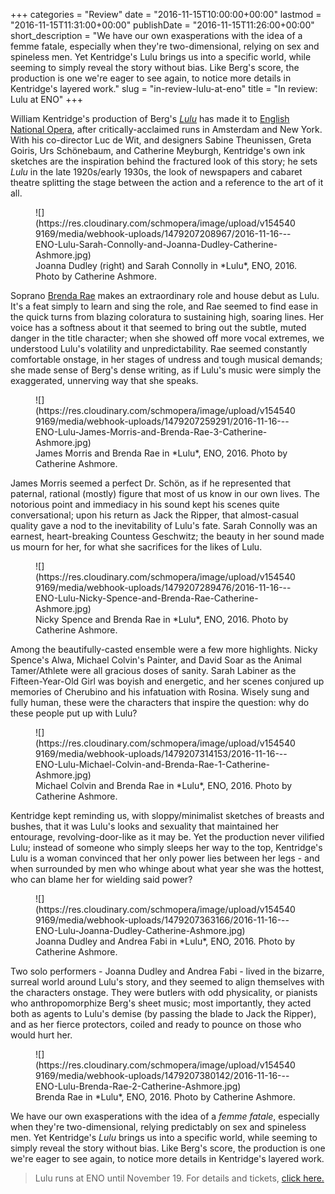 +++
categories = "Review"
date = "2016-11-15T10:00:00+00:00"
lastmod = "2016-11-15T11:31:00+00:00"
publishDate = "2016-11-15T11:26:00+00:00"
short_description = "We have our own exasperations with the idea of a femme fatale, especially when they&#039;re two-dimensional, relying on sex and spineless men. Yet Kentridge&#039;s Lulu brings us into a specific world, while seeming to simply reveal the story without bias. Like Berg&#039;s score, the production is one we&#039;re eager to see again, to notice more details in Kentridge&#039;s layered work."
slug = "in-review-lulu-at-eno"
title = "In review: Lulu at ENO"
+++

William Kentridge's production of Berg's [*Lulu*](https://www.eno.org/whats-on/lulu/) has made it to [English National Opera](/scene/companies/english-national-opera/), after critically-acclaimed runs in Amsterdam and New York. With his co-director Luc de Wit, and designers Sabine Theunissen, Greta Goiris, Urs Schönebaum, and Catherine Meyburgh, Kentridge's own ink sketches are the inspiration behind the fractured look of this story; he sets *Lulu* in the late 1920s/early 1930s, the look of newspapers and cabaret theatre splitting the stage between the action and a reference to the art of it all.

<figure data-type="image">
![](https://res.cloudinary.com/schmopera/image/upload/v1545409169/media/webhook-uploads/1479207208967/2016-11-16---ENO-Lulu-Sarah-Connolly-and-Joanna-Dudley-Catherine-Ashmore.jpg)
<figcaption>Joanna Dudley (right) and Sarah Connolly in *Lulu*, ENO, 2016. Photo by Catherine Ashmore.</figcaption>
</figure>

Soprano [Brenda Rae](/scene/people/brenda-rae/) makes an extraordinary role and house debut as Lulu. It's a feat simply to learn and sing the role, and Rae seemed to find ease in the quick turns from blazing coloratura to sustaining high, soaring lines. Her voice has a softness about it that seemed to bring out the subtle, muted danger in the title character; when she showed off more vocal extremes, we understood Lulu's volatility and unpredictability. Rae seemed constantly comfortable onstage, in her stages of undress and tough musical demands; she made sense of Berg's dense writing, as if Lulu's music were simply the exaggerated, unnerving way that she speaks. 

<figure data-type="image">
![](https://res.cloudinary.com/schmopera/image/upload/v1545409169/media/webhook-uploads/1479207259291/2016-11-16---ENO-Lulu-James-Morris-and-Brenda-Rae-3-Catherine-Ashmore.jpg)
<figcaption>James Morris and Brenda Rae in *Lulu*, ENO, 2016. Photo by Catherine Ashmore.</figcaption>
</figure>

James Morris seemed a perfect Dr. Schön, as if he represented that paternal, rational (mostly) figure that most of us know in our own lives. The notorious point and immediacy in his sound kept his scenes quite conversational; upon his return as Jack the Ripper, that almost-casual quality gave a nod to the inevitability of Lulu's fate. Sarah Connolly was an earnest, heart-breaking Countess Geschwitz; the beauty in her sound made us mourn for her, for what she sacrifices for the likes of Lulu.

<figure data-type="image">
![](https://res.cloudinary.com/schmopera/image/upload/v1545409169/media/webhook-uploads/1479207289476/2016-11-16---ENO-Lulu-Nicky-Spence-and-Brenda-Rae-Catherine-Ashmore.jpg)
<figcaption>Nicky Spence and Brenda Rae in *Lulu*, ENO, 2016. Photo by Catherine Ashmore.</figcaption>
</figure>

Among the beautifully-casted ensemble were a few more highlights. Nicky Spence's Alwa, Michael Colvin's Painter, and David Soar as the Animal Tamer/Athlete were all gracious doses of sanity. Sarah Labiner as the Fifteen-Year-Old Girl was boyish and energetic, and her scenes conjured up memories of Cherubino and his infatuation with Rosina. Wisely sung and fully human, these were the characters that inspire the question: why do these people put up with Lulu?

<figure data-type="image">
![](https://res.cloudinary.com/schmopera/image/upload/v1545409169/media/webhook-uploads/1479207314153/2016-11-16---ENO-Lulu-Michael-Colvin-and-Brenda-Rae-1-Catherine-Ashmore.jpg)
<figcaption>Michael Colvin and Brenda Rae in *Lulu*, ENO, 2016. Photo by Catherine Ashmore.</figcaption>
</figure>

Kentridge kept reminding us, with sloppy/minimalist sketches of breasts and bushes, that it was Lulu's looks and sexuality that maintained her entourage, revolving-door-like as it may be. Yet the production never vilified Lulu; instead of someone who simply sleeps her way to the top, Kentridge's Lulu is a woman convinced that her only power lies between her legs - and when surrounded by men who whinge about what year she was the hottest, who can blame her for wielding said power?

<figure data-type="image">
![](https://res.cloudinary.com/schmopera/image/upload/v1545409169/media/webhook-uploads/1479207363166/2016-11-16---ENO-Lulu-Joanna-Dudley-Catherine-Ashmore.jpg)
<figcaption>Joanna Dudley and Andrea Fabi in *Lulu*, ENO, 2016. Photo by Catherine Ashmore.</figcaption>
</figure>

Two solo performers - Joanna Dudley and Andrea Fabi - lived in the bizarre, surreal world around Lulu's story, and they seemed to align themselves with the characters onstage. They were butlers with odd physicality, or pianists who anthropomorphize Berg's sheet music; most importantly, they acted both as agents to Lulu's demise (by passing the blade to Jack the Ripper), and as her fierce protectors, coiled and ready to pounce on those who would hurt her.

<figure data-type="image">
![](https://res.cloudinary.com/schmopera/image/upload/v1545409169/media/webhook-uploads/1479207380142/2016-11-16---ENO-Lulu-Brenda-Rae-2-Catherine-Ashmore.jpg)
<figcaption>Brenda Rae in *Lulu*, ENO, 2016. Photo by Catherine Ashmore.</figcaption>
</figure>

We have our own exasperations with the idea of a *femme fatale*, especially when they're two-dimensional, relying predictably on sex and spineless men. Yet Kentridge's *Lulu* brings us into a specific world, while seeming to simply reveal the story without bias. Like Berg's score, the production is one we're eager to see again, to notice more details in Kentridge's layered work. 

>Lulu runs at ENO until November 19. For details and tickets, [click here.](https://www.eno.org/whats-on/lulu/)
